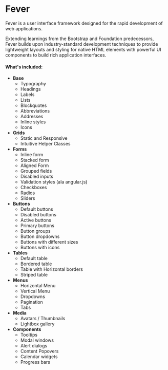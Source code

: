 Fever
====

Fever is a user interface framework designed for the rapid development of web applications. 

Extending learnings from the Bootstrap and Foundation predecessors, Fever builds upon industry-standard development techniques to provide lightweight layouts and styling for native HTML elements with powerful UI components to build rich application interfaces.


#### What's included:
- **Base**
  - Typography
  - Headings
  - Labels
  - Lists
  - Blockquotes
  - Abbreviations
  - Addresses
  - Inline styles
  - Icons
- **Grids**
  - Static and Responsive
  - Intuitive Helper Classes
- **Forms**
  - Inline form
  - Stacked form
  - Aligned Form
  - Grouped fields
  - Disabled inputs
  - Validation styles (ala angular.js)
  - Checkboxes
  - Radios
  - Sliders
- **Buttons**
  - Default buttons
  - Disabled buttons
  - Active buttons
  - Primary buttons
  - Button groups
  - Button dropdowns
  - Buttons with different sizes
  - Buttons with icons
- **Tables**
  - Default table
  - Bordered table
  - Table with Horizontal borders
  - Striped table
- **Menus**
  - Horizontal Menu
  - Vertical Menu
  - Dropdowns
  - Pagination
  - Tabs
- **Media**
  - Avatars / Thumbnails
  - Lightbox gallery
- **Components**
  - Tooltips
  - Modal windows
  - Alert dialogs
  - Content Popovers
  - Calendar widgets
  - Progress bars
